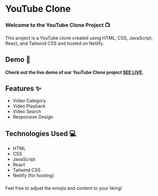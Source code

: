 # YouTube Clone

###  Welcome to the YouTube Clone Project 📺

This project is a YouTube clone created using HTML, CSS, JavaScript, React, and Tailwind CSS and hosted on Netlify.

## Demo 🚀

#### Check out the live demo of our YouTube Clone project [SEE LIVE](https://star-dust-youtube-clone.netlify.app/).

## Features ✨
- Video Category
- Video Playback
- Video Search
- Responsive Design

## Technologies Used 💻
- HTML
- CSS
- JavaScript
- React
- Tailwind CSS
- Netlify (for hosting)


### 
Feel free to adjust the emojis and content to your liking!

